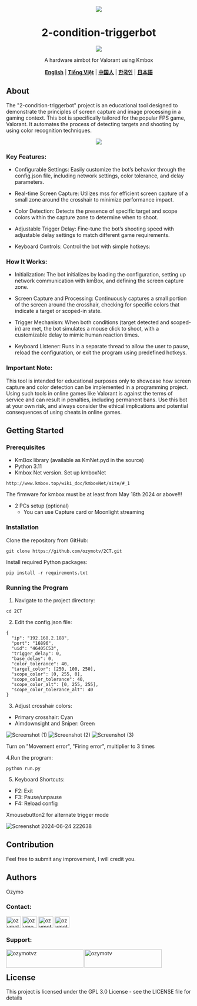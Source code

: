 <div align="center">
 <img src="https://github.com/OzymoGit/2-condition-triggerbot/assets/33122491/86aed2d0-5393-42c1-b9a4-d0d29974a099" /><br> <h1>2-condition-triggerbot</h1>
 <img src="https://img.shields.io/badge/Live%20Status-UNDETECTED-green" />

A hardware aimbot for Valorant using Kmbox

[**English**](.README.md)  |  [**Tiếng Việt**](./docs/vi/README.vi.md)   |   [**中国人**](.README.md)    |    [**한국인**](.README.md)   |    [**日本語**](.README.md)  

</div>

## About
The "2-condition-triggerbot" project is an educational tool designed to demonstrate the principles of screen capture and image processing in a gaming context. This bot is specifically tailored for the popular FPS game, Valorant. It automates the process of detecting targets and shooting by using color recognition techniques.

<div align="center">
 <img src="https://github.com/OzymoGit/2-condition-triggerbot/assets/33122491/c9e8ced2-3ab3-4c19-bfed-6f864f5aa7a7" />
 
 </div>
 
### Key Features:

+ Configurable Settings: Easily customize the bot’s behavior through the config.json file, including network settings, color tolerance, and delay parameters.
  
+ Real-time Screen Capture: Utilizes mss for efficient screen capture of a small zone around the crosshair to minimize performance impact.

+ Color Detection: Detects the presence of specific target and scope colors within the capture zone to determine when to shoot.

+ Adjustable Trigger Delay: Fine-tune the bot’s shooting speed with adjustable delay settings to match different game requirements.

+ Keyboard Controls: Control the bot with simple hotkeys:

### How It Works:

+ Initialization: The bot initializes by loading the configuration, setting up network communication with kmBox, and defining the screen capture zone.

+ Screen Capture and Processing: Continuously captures a small portion of the screen around the crosshair, checking for specific colors that indicate a target or scoped-in state.

+ Trigger Mechanism: When both conditions (target detected and scoped-in) are met, the bot simulates a mouse click to shoot, with a customizable delay to mimic human reaction times.

+ Keyboard Listener: Runs in a separate thread to allow the user to pause, reload the configuration, or exit the program using predefined hotkeys.


### Important Note:

This tool is intended for educational purposes only to showcase how screen capture and color detection can be implemented in a programming project. Using such tools in online games like Valorant is against the terms of service and can result in penalties, including permanent bans. Use this bot at your own risk, and always consider the ethical implications and potential consequences of using cheats in online games.

## Getting Started

### Prerequisites
* KmBox library (available as KmNet.pyd in the source)
* Python 3.11
* Kmbox Net version. Set up kmboxNet

```
http://www.kmbox.top/wiki_doc/kmboxNet/site/#_1
```
The firmware for kmbox must be at least from May 18th 2024 or above!!!
* 2 PCs setup (optional) 
  - You can use Capture card or Moonlight streaming
    
### Installation

Clone the repository from GitHub:

```
git clone https://github.com/ozymotv/2CT.git
```
Install required Python packages:

```
pip install -r requirements.txt
```
### Running the Program
1. Navigate to the project directory:

```
cd 2CT
```

2. Edit the config.json file:


```
{
  "ip": "192.168.2.188", 
  "port": "16896",  
  "uid": "46405C53",  
  "trigger_delay": 0,  
  "base_delay": 0,  
  "color_tolerance": 40, 
  "target_color": [250, 100, 250], 
  "scope_color": [0, 255, 0],
  "scope_color_tolerance": 40, 
  "scope_color_alt": [0, 255, 255], 
  "scope_color_tolerance_alt": 40 
}
```
3. Adjust crosshair colors:

+ Primary crosshair: Cyan
+ Aimdownsight and Sniper: Green


![Screenshot (1)](https://github.com/OzymoGit/2-condition-triggerbot/assets/33122491/fe5a5bcb-74fd-41d7-9336-4de2a3bb6f64)
![Screenshot (2)](https://github.com/OzymoGit/2-condition-triggerbot/assets/33122491/da8a76a0-7409-4225-9271-9c3af41d7581)
![Screenshot (3)](https://github.com/OzymoGit/2-condition-triggerbot/assets/33122491/7d8393ca-1b16-4159-bc15-71d1c4f362f7)


Turn on "Movement error", "Firing error", multiplier to 3 times

4.Run the program:
```
python run.py
```

5. Keyboard Shortcuts:
   
+ F2: Exit
+ F3: Pause/unpause
+ F4: Reload config

Xmousebutton2 for alternate trigger mode

![Screenshot 2024-06-24 222638](https://github.com/OzymoGit/2-condition-triggerbot/assets/33122491/c1873efc-af2f-4204-8d46-3a43210763ce)


## Contribution

Feel free to submit any improvement, I will credit you.


## Authors

   Ozymo

<h3 align="left">Contact:</h3>
<p align="left">
<a href="https://twitter.com/ozymotv" target="blank"><img align="center" src="https://raw.githubusercontent.com/rahuldkjain/github-profile-readme-generator/master/src/images/icons/Social/twitter.svg" alt="ozymotv" height="30" width="40" /></a>
<a href="https://linkedin.com/in/ozymo" target="blank"><img align="center" src="https://raw.githubusercontent.com/rahuldkjain/github-profile-readme-generator/master/src/images/icons/Social/linked-in-alt.svg" alt="ozymo" height="30" width="40" /></a>
<a href="https://fb.com/ozymotv" target="blank"><img align="center" src="https://raw.githubusercontent.com/rahuldkjain/github-profile-readme-generator/master/src/images/icons/Social/facebook.svg" alt="ozymotv" height="30" width="40" /></a>
<a href="https://www.youtube.com/c/ozymotv" target="blank"><img align="center" src="https://raw.githubusercontent.com/rahuldkjain/github-profile-readme-generator/master/src/images/icons/Social/youtube.svg" alt="ozymotv" height="30" width="40" /></a>

</p>


<h3 align="left">Support:</h3>
<p><a href="https://www.buymeacoffee.com/ozymotvz"> <img align="left" src="https://cdn.buymeacoffee.com/buttons/v2/default-yellow.png" height="50" width="210" alt="ozymotvz" /></a><a href="https://ko-fi.com/ozymotv"> <img align="left" src="https://cdn.ko-fi.com/cdn/kofi3.png?v=3" height="50" width="210" alt="ozymotv" /></a></p><br><br>




## License

This project is licensed under the GPL 3.0 License - see the LICENSE file for details


